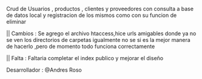 Crud de Usuarios , productos , clientes  y proveedores con consulta a base de datos local y registracion de los mismos como con su funcion de eliminar

|| Cambios :  Se agrego el archivo htaccess,hice urls amigables donde ya no se ven los directorios de carpetas igualmente no se si es la mejor manera de hacerlo ,pero de momento todo funciona correctamente

|| Falta : Faltaria completar  el index publico y mejorar  el diseño  




Desarrollador : @Andres Roso
